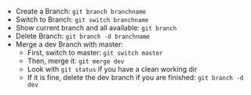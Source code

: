  * Create a Branch: `git branch branchname`
 * Switch to Branch: `git switch branchname`
 * Show current branch and all available: `git branch`
 * Delete Branch: `git branch -d branchname`
 * Merge a dev Branch with master:
    * First, switch to master: `git switch master`
    * Then, merge it: `git merge dev`
    * Look with `git status` if you have a clean working dir
    * If it is fine, delete the dev branch if you are finished: `git branch -d dev`
 